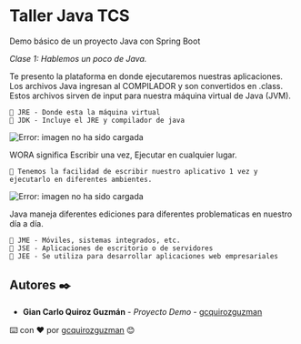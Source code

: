 # Taller Java TCS

Demo básico de un proyecto Java con Spring Boot

_Clase 1: Hablemos un poco de Java._

Te presento la plataforma en donde ejecutaremos nuestras aplicaciones. Los archivos Java ingresan al COMPILADOR y son convertidos en .class. Estos archivos sirven de input para nuestra máquina virtual de Java (JVM).

```
📢 JRE - Donde esta la máquina virtual
📢 JDK - Incluye el JRE y compilador de java
```

![Error: imagen no ha sido cargada](https://github.com/gcquirozguzman/java-tcs-202001/blob/Clase-01/plataforma.png)

WORA significa Escribir una vez, Ejecutar en cualquier lugar.

```
📢 Tenemos la facilidad de escribir nuestro aplicativo 1 vez y ejecutarlo en diferentes ambientes. 
```

![Error: imagen no ha sido cargada](https://github.com/gcquirozguzman/java-tcs-202001/blob/Clase-01/wora.png)

Java maneja diferentes ediciones para diferentes problematicas en nuestro día a día.

```
📢 JME - Móviles, sistemas integrados, etc.
📢 JSE - Aplicaciones de escritorio o de servidores
📢 JEE - Se utiliza para desarrollar aplicaciones web empresariales
```

## Autores ✒️

* **Gian Carlo Quiroz Guzmán** - *Proyecto Demo* - [gcquirozguzman](https://github.com/gcquirozguzman)



⌨️ con ❤️ por [gcquirozguzman](https://github.com/gcquirozguzman) 😊

